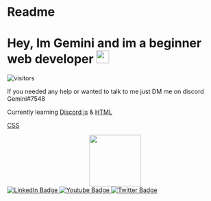 # Readme


<h1>
  Hey, Im Gemini and im a beginner web developer
  <img src="https://media.giphy.com/media/hvRJCLFzcasrR4ia7z/giphy.gif" width="30px"/>
</h1>



![visitors](https://visitor-badge.glitch.me/badge?page_id=Gemiinixd)


If you needed any help or wanted to talk to me just DM me on discord Gemini#7548


<p> Currently learning <a href="https://discord.js.org/#/">Discord js</a> & <a href="https://en.wikipedia.org/wiki/HTML">HTML</a> </p> <a href="https://en.wikipedia.org/wiki/CSS">CSS</a> </p>





<div id="header" align="center">
  <img src="https://media1.giphy.com/media/W9MrfVxE4s2Zi/giphy.gif" width="120px"/>
</div>




<div id="badges">
  <a href="https://www.soundcloud.com/Geminiifx">
    <img src="https://img.shields.io/badge/Soundcloud-Orange?style=for-the-badge&logo=Soundcloud&logoColor=orange" alt="LinkedIn Badge"/>
  </a>
  <a href="https://www.youtube.com/@geminiedit">
    <img src="https://img.shields.io/badge/YouTube-red?style=for-the-badge&logo=youtube&logoColor=white" alt="Youtube Badge"/>
  </a>
  <a href="https://www.twitter.com/arasvlrr">
    <img src="https://img.shields.io/badge/Twitter-blue?style=for-the-badge&logo=twitter&logoColor=white" alt="Twitter Badge"/>
  </a>
</div>
